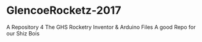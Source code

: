 # GlencoeRocketz-2017
A Repository 4 The GHS Rocketry Inventor &amp; Arduino Files
A good Repo for our Shiz Bois
